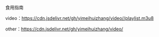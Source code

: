 食用指南

video：https://cdn.jsdelivr.net/gh/yimeihuizhang/video//playlist.m3u8

other：https://cdn.jsdelivr.net/gh/yimeihuizhang/video/

